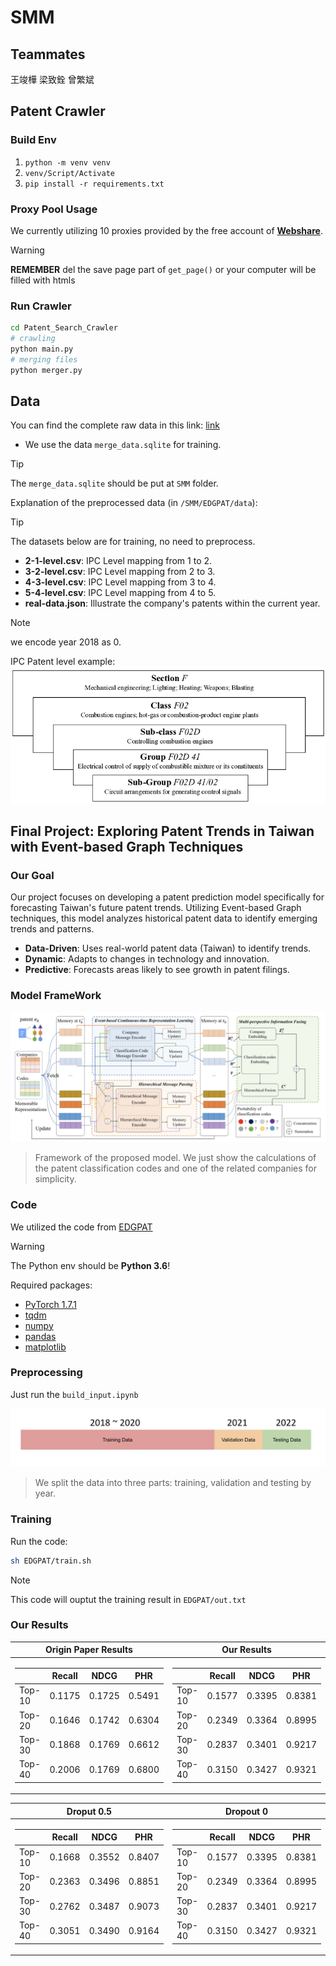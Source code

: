 # SMM
## Teammates
王竣樺
梁致銓
曾繁斌
## Patent Crawler
### Build Env 
1. `python -m venv venv`  
1. `venv/Script/Activate`  
1. `pip install -r requirements.txt` 
### Proxy Pool Usage  
We currently utilizing 10 proxies provided by the free account of [**Webshare**](https://www.webshare.io/).
> [!WARNING]
> **REMEMBER** del the save page part of `get_page()` or your computer will be filled with htmls 
### Run Crawler
```bash
cd Patent_Search_Crawler
# crawling
python main.py
# merging files
python merger.py
```
## Data
You can find the complete raw data in this link: [link](https://drive.google.com/drive/folders/126X007qTLFmRhL6Fr0MCaCgDAZLMSM7F?usp=sharing)
- We use the data `merge_data.sqlite`  for training.
> [!TIP]
> The `merge_data.sqlite` should be put at `SMM` folder.


Explanation of the preprocessed data (in `/SMM/EDGPAT/data`):
> [!TIP]
> The datasets below are for training, no need to preprocess.


- **2-1-level.csv**: IPC Level mapping from 1 to 2.
- **3-2-level.csv**: IPC Level mapping from 2 to 3.
- **4-3-level.csv**: IPC Level mapping from 3 to 4.
- **5-4-level.csv**: IPC Level mapping from 4 to 5.
- **real-data.json**: Illustrate the company's patents within the current year.
> [!NOTE]
> we encode year 2018 as 0.
>
> IPC Patent level example:
> ![patent example](pic/patent_level.png "Patent Example")

## Final Project: Exploring Patent Trends in Taiwan with Event-based Graph Techniques
### Our Goal
Our project focuses on developing a patent prediction model specifically for forecasting Taiwan's future patent trends. Utilizing Event-based Graph techniques, this model analyzes historical patent data to identify emerging trends and patterns.
- **Data-Driven**: Uses real-world patent data (Taiwan) to identify trends.
- **Dynamic**: Adapts to changes in technology and innovation.
- **Predictive**: Forecasts areas likely to see growth in patent filings.
### Model FrameWork
![model architecture](pic/model_architecture.png "Model Architecture")
> Framework of the proposed model. We just show the calculations of the patent classification codes and one of the related companies for simplicity.
### Code
We utilized the code from [EDGPAT](https://github.com/Hope-Rita/EDGPAT)

> [!WARNING]
> The Python env should be **Python 3.6**!


Required packages:
- [PyTorch 1.7.1](https://pytorch.org/)
- [tqdm](https://github.com/tqdm/tqdm)
- [numpy](https://github.com/numpy/numpy)
- [pandas](https://github.com/pandas-dev/pandas)
- [matplotlib](https://github.com/matplotlib/matplotlib)
### Preprocessing
Just run the `build_input.ipynb`

![split data](pic/split_data.png "Split Data")
> We split the data into three parts: training, validation and testing by year.
### Training
Run the code:
```bash
sh EDGPAT/train.sh
```
> [!NOTE]
> This code will ouptut the training result in `EDGPAT/out.txt`

### Our Results
|Origin Paper Results|Our Results|
|--|--|
|<table> <thead> <tr><th></th><th>Recall</th><th>NDCG</th><th>PHR</th></tr> </thead> <tbody> <tr><td>Top-10</td><td>0.1175</td><td>0.1725</td><td>0.5491</td></tr> <tr><td>Top-20</td><td>0.1646</td><td>0.1742</td><td>0.6304</td></tr> <tr><td>Top-30</td><td>0.1868</td><td>0.1769</td><td>0.6612</td></tr> <tr><td>Top-40</td><td>0.2006</td><td>0.1769</td><td>0.6800</td></tr> </tbody> </table>|<table> <thead> <tr><th></th><th>Recall</th><th>NDCG</th><th>PHR</th></tr> </thead> <tbody> <tr><td>Top-10</td><td>0.1577</td><td>0.3395</td><td>0.8381</td></tr> <tr><td>Top-20</td><td>0.2349</td><td>0.3364</td><td>0.8995</td></tr> <tr><td>Top-30</td><td>0.2837</td><td>0.3401</td><td>0.9217</td></tr> <tr><td>Top-40</td><td>0.3150</td><td>0.3427</td><td>0.9321</td></tr> </tbody> </table>|


|Droput 0.5 |Dropout 0|
|--|--|
|<table> <thead> <tr><th></th><th>Recall</th><th>NDCG</th><th>PHR</th></tr> </thead> <tbody> <tr><td>Top-10</td><td>0.1668</td><td>0.3552</td><td>0.8407</td></tr> <tr><td>Top-20</td><td>0.2363</td><td>0.3496</td><td>0.8851</td></tr> <tr><td>Top-30</td><td>0.2762</td><td>0.3487</td><td>0.9073</td></tr> <tr><td>Top-40</td><td>0.3051</td><td>0.3490</td><td>0.9164</td></tr> </tbody> </table>|<table> <thead> <tr><th></th><th>Recall</th><th>NDCG</th><th>PHR</th></tr> </thead> <tbody> <tr><td>Top-10</td><td>0.1577</td><td>0.3395</td><td>0.8381</td></tr> <tr><td>Top-20</td><td>0.2349</td><td>0.3364</td><td>0.8995</td></tr> <tr><td>Top-30</td><td>0.2837</td><td>0.3401</td><td>0.9217</td></tr> <tr><td>Top-40</td><td>0.3150</td><td>0.3427</td><td>0.9321</td></tr> </tbody> </table>|

